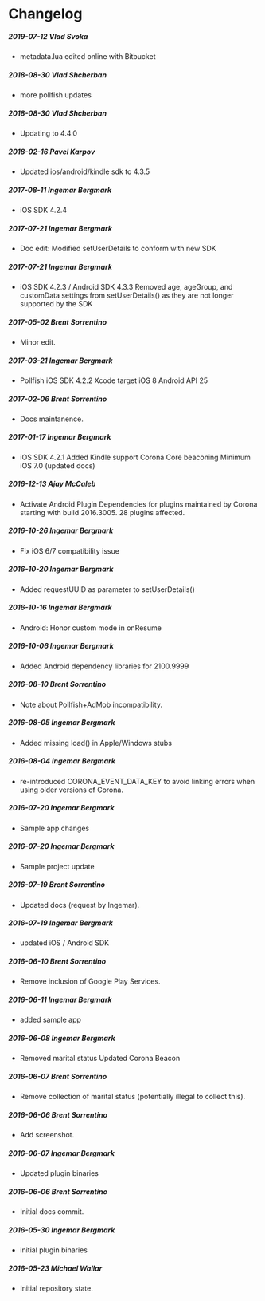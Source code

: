 # Changelog
##### 2019-07-12  Vlad Svoka
 * metadata.lua edited online with Bitbucket

##### 2018-08-30  Vlad Shcherban
 * more pollfish updates

##### 2018-08-30  Vlad Shcherban
 * Updating to 4.4.0

##### 2018-02-16  Pavel Karpov
 * Updated ios/android/kindle sdk to 4.3.5

##### 2017-08-11  Ingemar Bergmark
 * iOS SDK 4.2.4

##### 2017-07-21  Ingemar Bergmark
 * Doc edit: Modified setUserDetails to conform with new SDK

##### 2017-07-21  Ingemar Bergmark
 * iOS SDK 4.2.3 / Android SDK 4.3.3
Removed age, ageGroup, and customData settings from setUserDetails() as they are not longer supported by the SDK

##### 2017-05-02  Brent Sorrentino
 * Minor edit.

##### 2017-03-21  Ingemar Bergmark
 * Pollfish iOS SDK 4.2.2
Xcode target iOS 8
Android API 25

##### 2017-02-06  Brent Sorrentino
 * Docs maintanence.

##### 2017-01-17  Ingemar Bergmark
 * iOS SDK 4.2.1
Added Kindle support
Corona Core beaconing
Minimum iOS 7.0 (updated docs)

##### 2016-12-13  Ajay McCaleb
 * Activate Android Plugin Dependencies for plugins maintained by Corona starting with build 2016.3005. 28 plugins affected.

##### 2016-10-26  Ingemar Bergmark
 * Fix iOS 6/7 compatibility issue

##### 2016-10-20  Ingemar Bergmark
 * Added requestUUID as parameter to setUserDetails()

##### 2016-10-16  Ingemar Bergmark
 * Android: Honor custom mode in onResume

##### 2016-10-06  Ingemar Bergmark
 * Added Android dependency libraries for 2100.9999

##### 2016-08-10  Brent Sorrentino
 * Note about Pollfish+AdMob incompatibility.

##### 2016-08-05  Ingemar Bergmark
 * Added missing load() in Apple/Windows stubs

##### 2016-08-04  Ingemar Bergmark
 * re-introduced CORONA_EVENT_DATA_KEY to avoid linking errors when using older versions of Corona.

##### 2016-07-20  Ingemar Bergmark
 * Sample app changes

##### 2016-07-20  Ingemar Bergmark
 * Sample project update

##### 2016-07-19  Brent Sorrentino
 * Updated docs (request by Ingemar).

##### 2016-07-19  Ingemar Bergmark
 * updated iOS / Android SDK

##### 2016-06-10  Brent Sorrentino
 * Remove inclusion of Google Play Services.

##### 2016-06-11  Ingemar Bergmark
 * added sample app

##### 2016-06-08  Ingemar Bergmark
 * Removed marital status
Updated Corona Beacon

##### 2016-06-07  Brent Sorrentino
 * Remove collection of marital status (potentially illegal to collect this).

##### 2016-06-06  Brent Sorrentino
 * Add screenshot.

##### 2016-06-07  Ingemar Bergmark
 * Updated plugin binaries

##### 2016-06-06  Brent Sorrentino
 * Initial docs commit.

##### 2016-05-30  Ingemar Bergmark
 * initial plugin binaries

##### 2016-05-23  Michael Wallar
 * Initial repository state.

